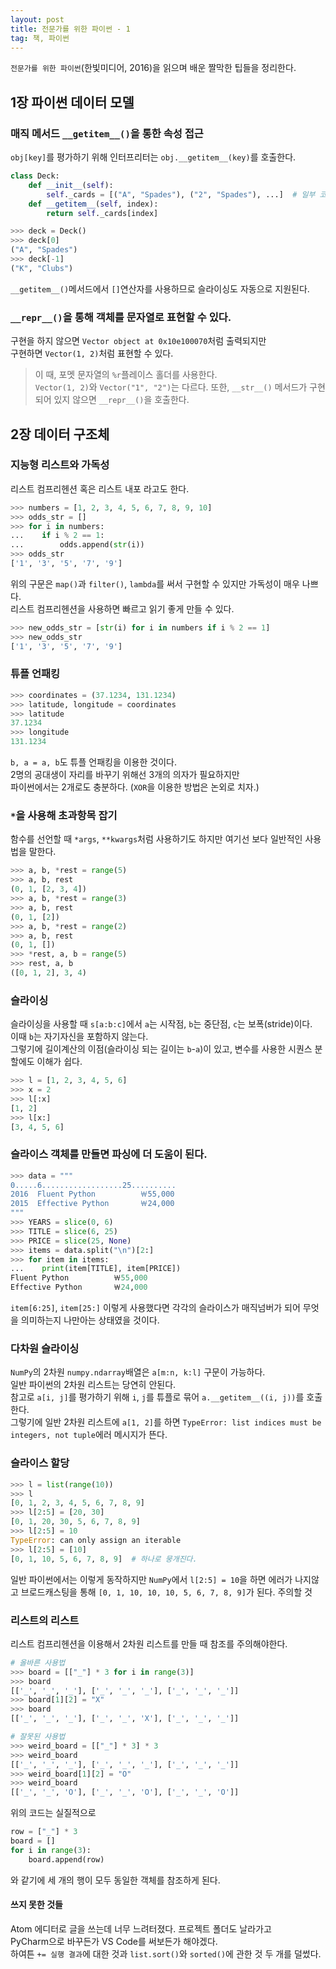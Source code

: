```yaml
---
layout: post
title: 전문가를 위한 파이썬 - 1
tag: 책, 파이썬
---
```


`전문가를 위한 파이썬`(한빛미디어, 2016)을 읽으며 배운 짤막한 팁들을 정리한다.

## 1장 파이썬 데이터 모델

### 매직 메서드 `__getitem__()`을 통한 속성 접근  
`obj[key]`를 평가하기 위해 인터프리터는 `obj.__getitem__(key)`를 호출한다.
```python
class Deck:
    def __init__(self):
        self._cards = [("A", "Spades"), ("2", "Spades"), ...]  # 일부 코드 생략
    def __getitem__(self, index):
        return self._cards[index]
```
```python
>>> deck = Deck()
>>> deck[0]
("A", "Spades")
>>> deck[-1]
("K", "Clubs")
```
`__getitem__()`메서드에서 `[]`연산자를 사용하므로 슬라이싱도 자동으로 지원된다.


### `__repr__()`을 통해 객체를 문자열로 표현할 수 있다.  
구현을 하지 않으면 `Vector object at 0x10e100070`처럼 출력되지만  
구현하면 `Vector(1, 2)`처럼 표현할 수 있다.  
> 이 때, 포멧 문자열의 `%r`플레이스 홀더를 사용한다.  
> `Vector(1, 2)`와 `Vector("1", "2")`는 다르다.
또한, `__str__()` 메서드가 구현되어 있지 않으면 `__repr__()`을 호출한다.


## 2장 데이터 구조체

### 지능형 리스트와 가독성
리스트 컴프리헨션 혹은 리스트 내포 라고도 한다.
```python
>>> numbers = [1, 2, 3, 4, 5, 6, 7, 8, 9, 10]
>>> odds_str = []
>>> for i in numbers:
...    if i % 2 == 1:
...        odds.append(str(i))
>>> odds_str
['1', '3', '5', '7', '9']
```
위의 구문은 `map()`과 `filter()`, `lambda`를 써서 구현할 수 있지만 가독성이 매우 나쁘다.  
리스트 컴프리헨션을 사용하면 빠르고 읽기 좋게 만들 수 있다.
```python
>>> new_odds_str = [str(i) for i in numbers if i % 2 == 1]
>>> new_odds_str
['1', '3', '5', '7', '9']
```

### 튜플 언패킹
```python
>>> coordinates = (37.1234, 131.1234)
>>> latitude, longitude = coordinates
>>> latitude
37.1234
>>> longitude
131.1234
```
`b, a = a, b`도 튜플 언패킹을 이용한 것이다.  
2명의 공대생이 자리를 바꾸기 위해선 3개의 의자가 필요하지만  
파이썬에서는 2개로도 충분하다. (`XOR`을 이용한 방법은 논외로 치자.)

### `*`을 사용해 초과항목 잡기  
함수를 선언할 때 `*args`, `**kwargs`처럼 사용하기도 하지만 여기선 보다 일반적인 사용법을 말한다.
```python
>>> a, b, *rest = range(5)
>>> a, b, rest
(0, 1, [2, 3, 4])
>>> a, b, *rest = range(3)
>>> a, b, rest
(0, 1, [2])
>>> a, b, *rest = range(2)
>>> a, b, rest
(0, 1, [])
>>> *rest, a, b = range(5)
>>> rest, a, b
([0, 1, 2], 3, 4)
```

### 슬라이싱
슬라이싱을 사용할 때 `s[a:b:c]`에서 `a`는 시작점, `b`는 중단점, `c`는 보폭(stride)이다.  
이때 `b`는 자기자신을 포함하지 않는다.  
그렇기에 길이계산의 이점(슬라이싱 되는 길이는 `b`-`a`)이 있고, 변수를 사용한 시퀀스 분할에도 이해가 쉽다.
```python
>>> l = [1, 2, 3, 4, 5, 6]
>>> x = 2
>>> l[:x]
[1, 2]
>>> l[x:]
[3, 4, 5, 6]
```

### 슬라이스 객체를 만들면 파싱에 더 도움이 된다.
```python
>>> data = """
0.....6..................25..........
2016  Fluent Python          ￦55,000
2015  Effective Python       ￦24,000
"""
>>> YEARS = slice(0, 6)
>>> TITLE = slice(6, 25)
>>> PRICE = slice(25, None)
>>> items = data.split("\n")[2:]
>>> for item in items:
...    print(item[TITLE], item[PRICE])
Fluent Python          ￦55,000
Effective Python       ￦24,000
```
`item[6:25]`, `item[25:]` 이렇게 사용했다면 각각의 슬라이스가 매직넘버가 되어 무엇을 의미하는지 나만아는 상태였을 것이다.

### 다차원 슬라이싱  
`NumPy`의 2차원 `numpy.ndarray`배열은 `a[m:n, k:l]` 구문이 가능하다.  
일반 파이썬의 2차원 리스트는 당연히 안된다.  
참고로 `a[i, j]`를 평가하기 위해 `i`, `j`를 튜플로 묶어 `a.__getitem__((i, j))`를 호출한다.  
그렇기에 일반 2차원 리스트에 `a[1, 2]`를 하면 `TypeError: list indices must be integers, not tuple`에러 메시지가 뜬다.

### 슬라이스 할당
```python
>>> l = list(range(10))
>>> l
[0, 1, 2, 3, 4, 5, 6, 7, 8, 9]
>>> l[2:5] = [20, 30]
[0, 1, 20, 30, 5, 6, 7, 8, 9]
>>> l[2:5] = 10
TypeError: can only assign an iterable
>>> l[2:5] = [10]
[0, 1, 10, 5, 6, 7, 8, 9]  # 하나로 뭉개진다.
```
일반 파이썬에서는 이렇게 동작하지만 `NumPy`에서 `l[2:5] = 10`을 하면 에러가 나지않고 브로드캐스팅을 통해 `[0, 1, 10, 10, 10, 5, 6, 7, 8, 9]`가 된다. 주의할 것

### 리스트의 리스트
리스트 컴프리헨션을 이용해서 2차원 리스트를 만들 때 참조를 주의해야한다.
```python
# 올바른 사용법
>>> board = [["_"] * 3 for i in range(3)]
>>> board
[['_', '_', '_'], ['_', '_', '_'], ['_', '_', '_']]
>>> board[1][2] = "X"
>>> board
[['_', '_', '_'], ['_', '_', 'X'], ['_', '_', '_']]
```
```python
# 잘못된 사용법
>>> weird_board = [["_"] * 3] * 3 
>>> weird_board
[['_', '_', '_'], ['_', '_', '_'], ['_', '_', '_']]
>>> weird_board[1][2] = "O"
>>> weird_board
[['_', '_', 'O'], ['_', '_', 'O'], ['_', '_', 'O']]
```
위의 코드는 실질적으로
```python
row = ["_"] * 3
board = []
for i in range(3):
    board.append(row)
```
와 같기에 세 개의 행이 모두 동일한 객체를 참조하게 된다.

#### 쓰지 못한 것들
Atom 에디터로 글을 쓰는데 너무 느려터졌다. 프로젝트 폴더도 날라가고  
PyCharm으로 바꾸든가 VS Code를 써보든가 해야겠다.  
하여튼 `+= 실행 결과`에 대한 것과 `list.sort()`와 `sorted()`에 관한 것 두 개를 덜썼다.  
